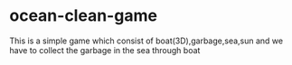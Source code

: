 # ocean-clean-game
This is a simple game which consist of boat(3D),garbage,sea,sun and we have to collect the garbage in the sea through boat
